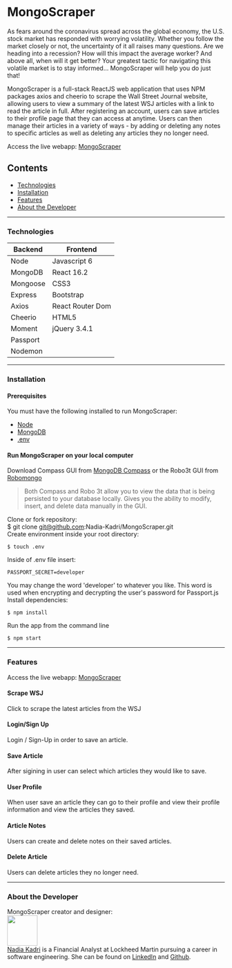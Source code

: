 # MongoScraper

As fears around the coronavirus spread across the global economy, the U.S. stock market has responded with worrying volatility. Whether you follow the market closely or not, the uncertainty of it all raises many questions. Are we heading into a recession? How will this impact the average worker? And above all, when will it get better? Your greatest tactic for navigating this volatile market is to stay informed... MongoScraper will help you do just that!

MongoScraper is a full-stack ReactJS web application that uses NPM packages axios and cheerio to scrape the Wall Street Journal website, allowing users to view a summary of the latest WSJ articles with a link to read the article in full. After registering an account, users can save articles to their profile page that they can access at anytime. Users can then manage their articles in a variety of ways - by adding or deleting any notes to specific articles as well as deleting any articles they no longer need. 

Access the live webapp: [MongoScraper]()

<!-- ![Homepage](https://media.giphy.com/media/Sw00jEgoSKOuwcRjrb/giphy.gif "Homepage") -->
## Contents
- [Technologies](#technologies)
- [Installation](#installation)
- [Features](#features)
- [About the Developer](#aboutthedeveloper)

---

### Technologies
| Backend | Frontend |
| -------- | ------------------ |
| Node | Javascript 6 |
| MongoDB | React 16.2 |
| Mongoose | CSS3 |
| Express | Bootstrap |
| Axios | React Router Dom|
| Cheerio | HTML5 |
| Moment | jQuery 3.4.1 |
| Passport | 
| Nodemon | 

---

### Installation
#### Prerequisites
You must have the following installed to run MongoScraper:
- [Node](https://nodejs.org/en/)
- [MongoDB](https://www.mongodb.com/)
- [.env](https://www.npmjs.com/package/dotenv)
#### Run MongoScraper on your local computer
Download Compass GUI from [MongoDB Compass](https://www.mongodb.com/products/compass) or the Robo3t GUI from [Robomongo](https://robomongo.org/)
> Both Compass and Robo 3t allow you to view the data that is being persisted to your database locally. Gives you the ability to modify, insert, and delete data manually in the GUI.

Clone or fork repository: <br>
    $ git clone git@github.com:Nadia-Kadri/MongoScraper.git
    <br>
Create environment inside your root directory:
```
$ touch .env
```
Inside of .env file insert:
```
PASSPORT_SECRET=developer
```
You may change the word 'developer' to whatever you like. This word is used when encrypting and decrypting the user's password for Passport.js
Install dependencies:
```
$ npm install
```
Run the app from the command line
```
$ npm start
```

---

### Features
Access the live webapp: [MongoScraper]()
#### Scrape WSJ
Click to scrape the latest articles from the WSJ
#### Login/Sign Up
Login / Sign-Up in order to save an article.
<!-- ![Login/SignUp](https://media.giphy.com/media/LpiJu4eJ58FU3nhs9w/giphy.gif "Login / Sign Up") -->
#### Save Article
After sigining in user can select which articles they would like to save.
<!-- ![Schedule Class](https://media.giphy.com/media/TEu9ggTRGAvW9t01LP/giphy.gif "Schedule Class") -->
#### User Profile
When user save an article they can go to their profile and view their profile information and view the articles they saved.
<!-- ![User Profile](https://media.giphy.com/media/YnNdsXf5rwqWbpM7aV/giphy.gif "User Profile") -->
#### Article Notes
Users can create and delete notes on their saved articles.
#### Delete Article
Users can delete articles they no longer need.

---

### <a name="aboutthedeveloper"></a> About the Developer
MongoScraper creator and designer:<br>
[<img src="https://media-exp1.licdn.com/dms/image/C4D03AQH9bImUzEztVQ/profile-displayphoto-shrink_200_200/0?e=1590624000&v=beta&t=8Q89ixVklNYqqmnkjXeBlcBBSphqYJct9FD0dVa22Jw" height="70px" width="70px">](https://github.com/Nadia-Kadri)<br>
[Nadia Kadri](https://github.com/Nadia-Kadri) is a Financial Analyst at Lockheed Martin pursuing a career in software engineering. She can be found on [LinkedIn](https://www.linkedin.com/in/nadia-kadri-334415b3/) and [Github](https://github.com/Nadia-Kadri).<br>